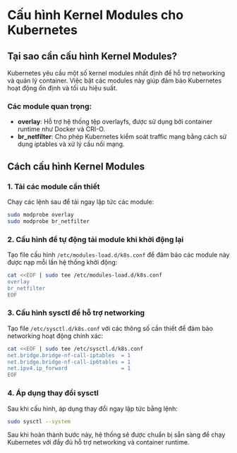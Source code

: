# Cấu hình Kernel Modules cho Kubernetes

## Tại sao cần cấu hình Kernel Modules?

Kubernetes yêu cầu một số kernel modules nhất định để hỗ trợ networking và quản lý container. Việc bật các modules này giúp đảm bảo Kubernetes hoạt động ổn định và tối ưu hiệu suất.

### Các module quan trọng:

- **overlay**: Hỗ trợ hệ thống tệp overlayfs, được sử dụng bởi container runtime như Docker và CRI-O.
- **br_netfilter**: Cho phép Kubernetes kiểm soát traffic mạng bằng cách sử dụng iptables và xử lý cầu nối mạng.

## Cách cấu hình Kernel Modules

### 1. Tải các module cần thiết

Chạy các lệnh sau để tải ngay lập tức các module:

```bash
sudo modprobe overlay
sudo modprobe br_netfilter
```

### 2. Cấu hình để tự động tải module khi khởi động lại

Tạo file cấu hình `/etc/modules-load.d/k8s.conf` để đảm bảo các module này được nạp mỗi lần hệ thống khởi động:

```bash
cat <<EOF | sudo tee /etc/modules-load.d/k8s.conf
overlay
br_netfilter
EOF
```

### 3. Cấu hình sysctl để hỗ trợ networking

Tạo file `/etc/sysctl.d/k8s.conf` với các thông số cần thiết để đảm bảo networking hoạt động chính xác:

```bash
cat <<EOF | sudo tee /etc/sysctl.d/k8s.conf
net.bridge.bridge-nf-call-iptables  = 1
net.bridge.bridge-nf-call-ip6tables = 1
net.ipv4.ip_forward                 = 1
EOF
```

### 4. Áp dụng thay đổi sysctl

Sau khi cấu hình, áp dụng thay đổi ngay lập tức bằng lệnh:

```bash
sudo sysctl --system
```

Sau khi hoàn thành bước này, hệ thống sẽ được chuẩn bị sẵn sàng để chạy Kubernetes với đầy đủ hỗ trợ networking và container runtime.
